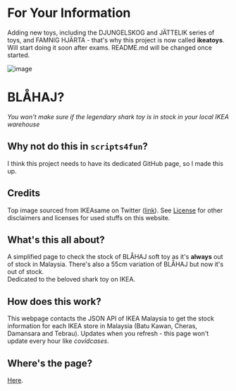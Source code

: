 # For Your Information
Adding new toys, including the DJUNGELSKOG and JÄTTELIK series of toys, and FAMNIG HJÄRTA - that's why this project is now called **ikeatoys**. Will start doing it soon after exams. README.md will be changed once started.

![image](https://user-images.githubusercontent.com/37889443/179269126-3857cba0-4a1c-4272-8965-a78f3f80efa5.png)
# BLÅHAJ?
*You won't make sure if the legendary shark toy is in stock in your local IKEA warehouse*

## Why not do this in `scripts4fun`?
I think this project needs to have its dedicated GitHub page, so I made this up.

## Credits
Top image sourced from IKEAsame on Twitter ([link](https://twitter.com/IKEAsame/status/1157225914138152960)). See [License](https://github.com/weareblahs/ikeatoys/blob/main/LICENSE.md) for other disclaimers and licenses for used stuffs on this website.

## What's this all about?
A simplified page to check the stock of BLÅHAJ soft toy as it's **always** out of stock in Malaysia. There's also a 55cm variation of BLÅHAJ but now it's out of stock.  
Dedicated to the beloved shark toy on IKEA.

## How does this work?
This webpage contacts the JSON API of IKEA Malaysia to get the stock information for each IKEA store in Malaysia (Batu Kawan, Cheras, Damansara and Tebrau). Updates when you refresh - this page won't update every hour like *covidcases*.

## Where's the page?
[Here](https://weareblahs.github.io/ikeatoys).
